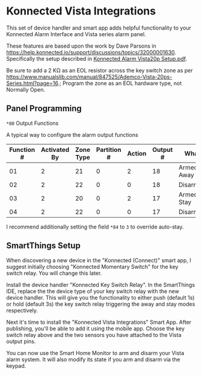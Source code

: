 # Konnected Vista Integrations

This set of device handler and smart app adds helpful functionality to your Konnected Alarm Interface and Vista series alarm panel.

These features are based upon the work by Dave Parsons in https://help.konnected.io/support/discussions/topics/32000001630. 
Specifically the setup described in [Konnected Alarm Vista20p Setup.pdf](https://help.konnected.io/helpdesk/attachments/32004430083).

Be sure to add a 2 KΩ as an EOL resistor across the key switch zone as per https://www.manualslib.com/manual/847525/Ademco-Vista-20ps-Series.html?page=16.; Program the zone as an EOL hardware type, not Normally Open.

## Panel Programming

`*80` Output Functions

A typical way to configure the alarm output functions

| Function # | Activated By | Zone Type | Partition # | Action | Output # | What |
| ---------- | ------------ | --------- | ----------- | ------ | -------- | ---- |
| 01 | 2 | 21 | 0 | 2 | 18 | Armed Away |
| 02 | 2 | 22 | 0 | 0 | 18 | Disarmed |
| 03 | 2 | 20 | 0 | 2 | 17 | Armed Stay |
| 04 | 2 | 22 | 0 | 0 | 17 | Disarmed |

I recommend additionally setting the field `*84` to `3` to override auto-stay.

## SmartThings Setup

When discovering a new device in the "Konnected (Connect)" smart app, I suggest initially choosing "Konnected Momentary Switch" for the key switch relay. You will change this later. 

Install the device handler "Konnected Key Switch Relay". In the SmartThings IDE, replace the the device type of your key switch relay with the new device handler. This will give you the functionality to either push (default 1s) or hold (default 3s) the key switch relay triggering the away and stay modes respectively.

Next it's time to install the "Konnected Vista Integrations" Smart App. After publishing, you'll be able to add it using the mobile app. Choose the key switch relay above and the two sensors you have attached to the Vista output pins.

You can now use the Smart Home Monitor to arm and disarm your Vista alarm system. It will also modify its state if you arm and disarm via the keypad.
